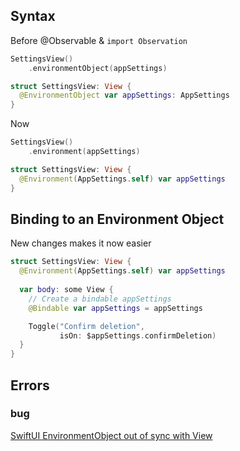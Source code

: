 
## Syntax

Before @Observable & `import Observation`

```swift
SettingsView()
	.environmentObject(appSettings)

struct SettingsView: View {
  @EnvironmentObject var appSettings: AppSettings
}
```

Now

```swift
SettingsView()
	.environment(appSettings)

struct SettingsView: View {
  @Environment(AppSettings.self) var appSettings
}
```


## Binding to an Environment Object

New changes makes it now easier

```swift
struct SettingsView: View {
  @Environment(AppSettings.self) var appSettings
  
  var body: some View {
    // Create a bindable appSettings
    @Bindable var appSettings = appSettings

    Toggle("Confirm deletion",
           isOn: $appSettings.confirmDeletion)
  }
}
```





## Errors

### bug 
[SwiftUI EnvironmentObject out of sync with View](https://stackoverflow.com/questions/63959121/swiftui-environmentobject-out-of-sync-with-view)


